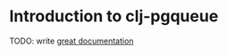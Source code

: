 # Introduction to clj-pgqueue

TODO: write [great documentation](http://jacobian.org/writing/what-to-write/)

